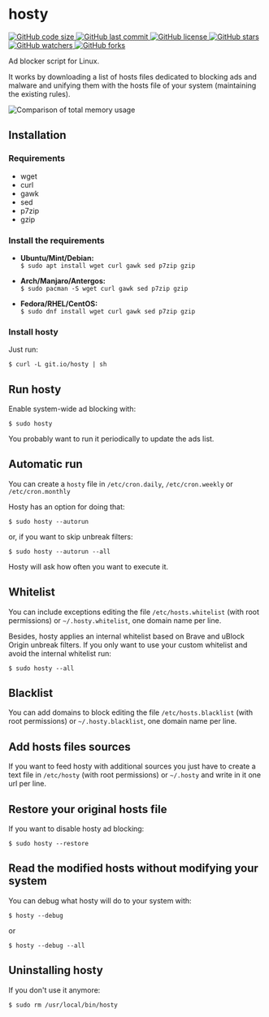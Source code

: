 hosty
=====

[![GitHub code size](https://img.shields.io/github/languages/code-size/astrolince/hosty.svg)
![GitHub last commit](https://img.shields.io/github/last-commit/astrolince/hosty.svg)
![GitHub license](https://img.shields.io/github/license/astrolince/hosty.svg)
![GitHub stars](https://img.shields.io/github/stars/astrolince/hosty.svg?label=Star&style=social)
![GitHub watchers](https://img.shields.io/github/watchers/astrolince/hosty.svg?label=Watch&style=social)
![GitHub forks](https://img.shields.io/github/forks/astrolince/hosty.svg?label=Fork&style=social)](https://github.com/astrolince/hosty)

Ad blocker script for Linux.

It works by downloading a list of hosts files dedicated to blocking ads and malware and unifying them with the hosts file of your system (maintaining the existing rules).

![Comparison of total memory usage](https://i.imgur.com/qRVKMOQ.png)

## Installation

### Requirements
* wget
* curl
* gawk
* sed
* p7zip
* gzip

### Install the requirements

* **Ubuntu/Mint/Debian:**  
`$ sudo apt install wget curl gawk sed p7zip gzip`

* **Arch/Manjaro/Antergos:**  
`$ sudo pacman -S wget curl gawk sed p7zip gzip`

* **Fedora/RHEL/CentOS:**  
`$ sudo dnf install wget curl gawk sed p7zip gzip`

### Install hosty

Just run:

`$ curl -L git.io/hosty | sh`

## Run hosty

Enable system-wide ad blocking with:

`$ sudo hosty`

You probably want to run it periodically to update the ads list.

## Automatic run

You can create a `hosty` file in `/etc/cron.daily`, `/etc/cron.weekly` or `/etc/cron.monthly`

Hosty has an option for doing that:

`$ sudo hosty --autorun`

or, if you want to skip unbreak filters:

`$ sudo hosty --autorun --all`

Hosty will ask how often you want to execute it.

## Whitelist

You can include exceptions editing the file `/etc/hosts.whitelist` (with root permissions) or `~/.hosty.whitelist`, one domain name per line.

Besides, hosty applies an internal whitelist based on Brave and uBlock Origin unbreak filters. If you only want to use your custom whitelist and avoid the internal whitelist run:

`$ sudo hosty --all`

## Blacklist

You can add domains to block editing the file `/etc/hosts.blacklist` (with root permissions) or `~/.hosty.blacklist`, one domain name per line.

## Add hosts files sources

If you want to feed hosty with additional sources you just have to create a text file in `/etc/hosty` (with root permissions) or `~/.hosty` and write in it one url per line.

## Restore your original hosts file

If you want to disable hosty ad blocking:

`$ sudo hosty --restore`

## Read the modified hosts without modifying your system

You can debug what hosty will do to your system with:

`$ hosty --debug`

or

`$ hosty --debug --all`

## Uninstalling hosty

If you don't use it anymore:

`$ sudo rm /usr/local/bin/hosty`
